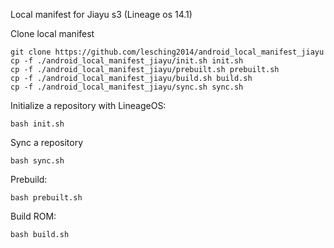 Local manifest for Jiayu s3 (Lineage os 14.1) 

Clone local manifest
```
git clone https://github.com/lesching2014/android_local_manifest_jiayu
cp -f ./android_local_manifest_jiayu/init.sh init.sh
cp -f ./android_local_manifest_jiayu/prebuilt.sh prebuilt.sh
cp -f ./android_local_manifest_jiayu/build.sh build.sh
cp -f ./android_local_manifest_jiayu/sync.sh sync.sh
```

Initialize a repository with LineageOS:
```
bash init.sh
```

Sync a repository
```
bash sync.sh
```

Prebuild:
```
bash prebuilt.sh
```

Build ROM:
```
bash build.sh
```
